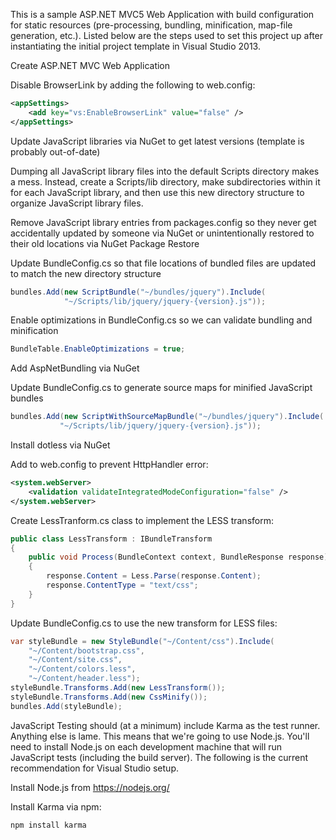 This is a sample ASP.NET MVC5 Web Application with build configuration for static resources (pre-processing, bundling, minification, map-file generation, etc.).  Listed below are the steps used to set this project up after instantiating the initial project template in Visual Studio 2013.




Create ASP.NET MVC Web Application

Disable BrowserLink by adding the following to web.config:

```XML
<appSettings>
    <add key="vs:EnableBrowserLink" value="false" />
</appSettings>
```


Update JavaScript libraries via NuGet to get latest versions (template is probably out-of-date)

Dumping all JavaScript library files into the default Scripts directory makes a mess.  Instead, create a Scripts/lib directory, make subdirectories within it for each JavaScript library, and then use this new directory structure to organize JavaScript library files.

Remove JavaScript library entries from packages.config so they never get accidentally updated by someone via NuGet or unintentionally restored to their old locations via NuGet Package Restore

Update BundleConfig.cs so that file locations of bundled files are updated to match the new directory structure

```C#
bundles.Add(new ScriptBundle("~/bundles/jquery").Include(
            "~/Scripts/lib/jquery/jquery-{version}.js"));
```


Enable optimizations in BundleConfig.cs so we can validate bundling and minification

```C#
BundleTable.EnableOptimizations = true;
```


Add AspNetBundling via NuGet

Update BundleConfig.cs to generate source maps for minified JavaScript bundles

```C#
bundles.Add(new ScriptWithSourceMapBundle("~/bundles/jquery").Include(
           "~/Scripts/lib/jquery/jquery-{version}.js"));
```


Install dotless via NuGet

Add to web.config to prevent HttpHandler error:  

```XML
<system.webServer>
    <validation validateIntegratedModeConfiguration="false" />
</system.webServer>
```


Create LessTranform.cs class to implement the LESS transform: 

```C#
public class LessTransform : IBundleTransform
{
    public void Process(BundleContext context, BundleResponse response)
    {
        response.Content = Less.Parse(response.Content);
        response.ContentType = "text/css";
    }
}
```


Update BundleConfig.cs to use the new transform for LESS files:

```C#
var styleBundle = new StyleBundle("~/Content/css").Include(
    "~/Content/bootstrap.css",
    "~/Content/site.css",
    "~/Content/colors.less",
    "~/Content/header.less");
styleBundle.Transforms.Add(new LessTransform());
styleBundle.Transforms.Add(new CssMinify());
bundles.Add(styleBundle);
```


JavaScript Testing should (at a minimum) include Karma as the test runner.  Anything else is lame.  This means that we're going to use Node.js.  You'll need to install Node.js on each development machine that will run JavaScript tests (including the build server).  The following is the current recommendation for Visual Studio setup.

Install Node.js from https://nodejs.org/

Install Karma via npm:

```
npm install karma 
```

